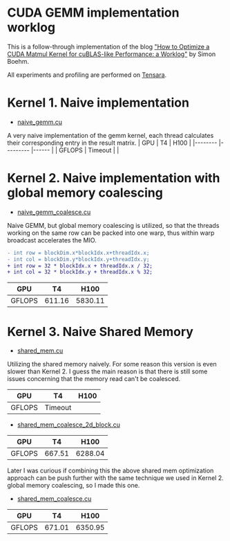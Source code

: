 # CUDA GEMM implementation worklog
This is a follow-through implementation of the blog ["How to Optimize a CUDA Matmul Kernel for cuBLAS-like Performance: a Worklog"](https://siboehm.com/articles/22/CUDA-MMM) by Simon Boehm.

All experiments and profiling are performed on [Tensara](https://tensara.org/problems/matrix-multiplication).

# Kernel 1. Naive implementation
* [naive_gemm.cu](naive_gemm.cu)

A very naive implementation of the gemm kernel, each thread calculates their corresponding entry in the result matrix.
| GPU    	| T4      	| H100 	|
|--------	|---------	|------	|
| GFLOPS 	| Timeout 	|      	|

# Kernel 2. Naive implementation with global memory coalescing

* [naive_gemm_coalesce.cu](naive_gemm_coalesce.cu)

Naive GEMM, but global memory coalescing is utilized, so that the threads working on the same row can be packed into one warp, thus within warp broadcast accelerates the MIO.

```diff
- int row = blockDim.x*blockIdx.x+threadIdx.x;
- int col = blockDim.y*blockIdx.y+threadIdx.y;
+ int row = 32 * blockIdx.x + threadIdx.x / 32;
+ int col = 32 * blockIdx.y + threadIdx.x % 32;
```
| GPU    	| T4     	| H100    	|
|--------	|--------	|---------	|
| GFLOPS 	| 611.16 	| 5830.11 	|

# Kernel 3. Naive Shared Memory

* [shared_mem.cu](share_mem.cu)

Utilizing the shared memory naively. For some reason this version is even slower than Kernel 2. I guess the main reason is that there is still some issues concerning that the memory read can't be coalesced.

| GPU    	| T4      	| H100 	|
|--------	|---------	|------	|
| GFLOPS 	| Timeout 	|      	|

* [shared_mem_coalesce_2d_block.cu](shared_mem_coalesce_2d_block.cu)

| GPU    	| T4     	| H100    	|
|--------	|--------	|---------	|
| GFLOPS 	| 667.51 	| 6288.04 	|

Later I was curious if combining this the above shared mem optimization approach can be push further with the same technique we used in Kernel 2. global memory coalescing, so I made this one.

* [shared_mem_coalesce.cu](shared_mem_coalesce.cu)

| GPU    	| T4     	| H100    	|
|--------	|--------	|---------	|
| GFLOPS 	| 671.01 	| 6350.95 	|
